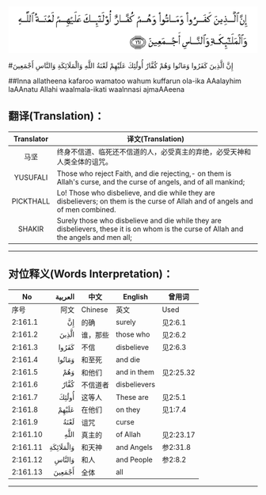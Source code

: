 ![002:161](images/002_161.gif)

#إِنَّ الَّذِينَ كَفَرُوا وَمَاتُوا وَهُمْ كُفَّارٌ أُولَٰئِكَ عَلَيْهِمْ لَعْنَةُ اللَّهِ وَالْمَلَائِكَةِ وَالنَّاسِ أَجْمَعِينَ  

##Inna allatheena kafaroo wamatoo wahum kuffarun ola-ika AAalayhim laAAnatu Allahi waalmala-ikati waalnnasi ajmaAAeena 

## 翻译(Translation)：

| Translator | 译文(Translation)                                            |
| :--------: | ------------------------------------------------------------ |
|    马坚    | 终身不信道、临死还不信道的人，必受真主的弃绝，必受天神和人类全体的诅咒。 |
|  YUSUFALI  | Those who reject Faith, and die rejecting,- on them is Allah's curse, and the curse of angels, and of all mankind; |
| PICKTHALL  | Lo! Those who disbelieve, and die while they are disbelievers; on them is the curse of Allah and of angels and of men combined. |
|   SHAKIR   | Surely those who disbelieve and die while they are disbelievers, these it is on whom is the curse of Allah and the angels and men all; |

---

## 对位释义(Words Interpretation)：

| No       |   العربية | 中文     | English      | 曾用词    |
| -------- | --------: | -------- | ------------ | --------- |
| 序号     |      阿文 | Chinese  | 英文         | Used      |
| 2:161.1  |        إِنَّ | 的确     | surely       | 见2:6.1   |
| 2:161.2  |     الَّذِينَ | 谁，那些 | those who    | 见2:6.2   |
| 2:161.3  |     كَفَرُوا | 不信     | disbelieve   | 见2:6.3   |
| 2:161.4  |    وَمَاتُوا | 和至死   | and die      |           |
| 2:161.5  |       وَهُمْ | 和他们   | and in them  | 见2:25.32 |
| 2:161.6  |      كُفَّارٌ | 不信道者 | disbelievers |           |
| 2:161.7  |     أُولَٰئِكَ | 这等人   | These are    | 见2:5.1   |
| 2:161.8  |     عَلَيْهِمْ | 在他们   | on they      | 见1:7.4   |
| 2:161.9  |      لَعْنَةُ | 诅咒     | curse        |           |
| 2:161.10 |      اللَّهِ | 真主的   | of Allah     | 见2:23.17 |
| 2:161.11 | وَالْمَلَائِكَةِ | 和天神   | and Angels   | 参2:31.8  |
| 2:161.12 |    وَالنَّاسِ | 和人     | and People   | 参2:8.2   |
| 2:161.13 |    أَجْمَعِينَ | 全体     | all          |           |

---

